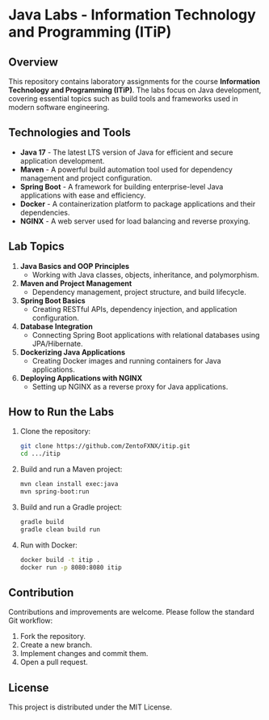 # Java Labs - Information Technology and Programming (ITiP)

## Overview
This repository contains laboratory assignments for the course **Information Technology and Programming (ITiP)**. The labs focus on Java development, covering essential topics such as build tools and frameworks used in modern software engineering.

## Technologies and Tools
- **Java 17** - The latest LTS version of Java for efficient and secure application development.
- **Maven** - A powerful build automation tool used for dependency management and project configuration.
- **Spring Boot** - A framework for building enterprise-level Java applications with ease and efficiency.
- **Docker** - A containerization platform to package applications and their dependencies.
- **NGINX** - A web server used for load balancing and reverse proxying.

## Lab Topics
1. **Java Basics and OOP Principles**
   - Working with Java classes, objects, inheritance, and polymorphism.
2. **Maven and Project Management**
   - Dependency management, project structure, and build lifecycle.
3. **Spring Boot Basics**
   - Creating RESTful APIs, dependency injection, and application configuration.
4. **Database Integration**
   - Connecting Spring Boot applications with relational databases using JPA/Hibernate.
5. **Dockerizing Java Applications**
   - Creating Docker images and running containers for Java applications.
6. **Deploying Applications with NGINX**
   - Setting up NGINX as a reverse proxy for Java applications.

## How to Run the Labs
1. Clone the repository:
   ```sh
   git clone https://github.com/ZentoFXNX/itip.git
   cd .../itip
   ```
2. Build and run a Maven project:
   ```sh
   mvn clean install exec:java
   mvn spring-boot:run
   ```
3. Build and run a Gradle project:
   ```sh
   gradle build
   gradle clean build run
   
4. Run with Docker:
   ```sh
   docker build -t itip .
   docker run -p 8080:8080 itip
   ```

## Contribution
Contributions and improvements are welcome. Please follow the standard Git workflow:
1. Fork the repository.
2. Create a new branch.
3. Implement changes and commit them.
4. Open a pull request.

## License
This project is distributed under the MIT License.
